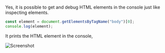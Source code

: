 
  Yes, it is possible to get and debug HTML elements in the console just like inspecting elements.

  ```javascript
  const element = document.getElementsByTagName("body")[0];
  console.log(element);
  ```

  It prints the HTML element in the console,
  
  ![Screenshot](https://7465-test-3c9b5e-books-1301492295.tcb.qcloud.la/images/compress_console-html.png)
